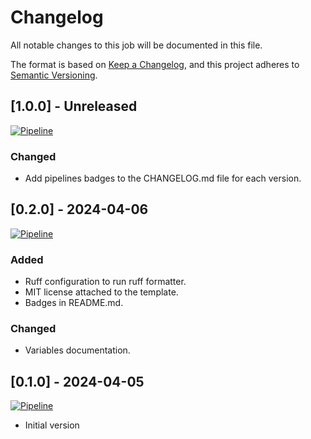 # Changelog

All notable changes to this job will be documented in this file.

The format is based on [Keep a Changelog](https://keepachangelog.com/en/1.1.0/),
and this project adheres to [Semantic Versioning](https://semver.org/spec/v2.0.0.html).

## [1.0.0] - Unreleased

[![Pipeline](https://lab.frogg.it/swepy/cicd-templates/ruff/badges/ruff@0.3.0/pipeline.svg)](https://lab.frogg.it/swepy/cicd-templates/ruff/-/pipelines?ref=ruff%400.3.0)

### Changed

* Add pipelines badges to the CHANGELOG.md file for each version.

## [0.2.0] - 2024-04-06

[![Pipeline](https://lab.frogg.it/swepy/cicd-templates/ruff/badges/ruff@0.2.0/pipeline.svg)](https://lab.frogg.it/swepy/cicd-templates/ruff/-/pipelines?ref=ruff%400.2.0)

### Added

* Ruff configuration to run ruff formatter.
* MIT license attached to the template.
* Badges in README.md.

### Changed

* Variables documentation.

## [0.1.0] - 2024-04-05

[![Pipeline](https://lab.frogg.it/swepy/cicd-templates/ruff/badges/ruff@0.1.0/pipeline.svg)](https://lab.frogg.it/swepy/cicd-templates/ruff/-/pipelines?ref=ruff%400.1.0)

* Initial version
